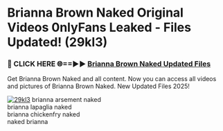 # Brianna Brown Naked Original Videos 0nlyFans Leaked - Files Updated! (29kl3)

<h3>🔴 CLICK HERE 🌐==►► <a href="https://tinyurl.com/yckcrads" rel="nofollow">Brianna Brown Naked Updated Files</a></h3>

Get Brianna Brown Naked and all content. Now you can access all videos and pictures of Brianna Brown Naked. New Updated Files 2025!

[![29kl3](https://i.imgur.com/hpKpOFt.gif)](https://tinyurl.com/yckcrads)
brianna arsement naked<br>
brianna lapaglia naked<br>
brianna chickenfry naked<br>
naked brianna